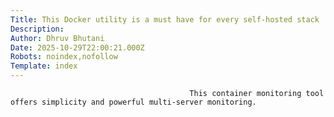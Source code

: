 ```yaml
---
Title: This Docker utility is a must have for every self-hosted stack 
Description: 
Author: Dhruv Bhutani
Date: 2025-10-29T22:00:21.000Z
Robots: noindex,nofollow
Template: index
---
```


                                            This container monitoring tool offers simplicity and powerful multi-server monitoring. 
                                        